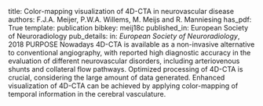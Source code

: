 title: Color-mapping visualization of 4D-CTA in neurovascular disease
authors: F.J.A. Meijer, P.W.A. Willems, M. Meijs and R. Manniesing
has_pdf: True
template: publication
bibkey: meij18c
published_in: European Society of Neuroradiology
pub_details: in: <i>European Society of Neuroradiology</i>, 2018
PURPOSE Nowadays 4D-CTA is available as a non-invasive alternative to conventional angiography, with reported high diagnostic accuracy in the evaluation of different neurovascular disorders, including arteriovenous shunts and collateral flow pathways. Optimized processing of 4D-CTA is crucial, considering the large amount of data generated. Enhanced visualization of 4D-CTA can be achieved by applying color-mapping of temporal information in the cerebral vasculature.

